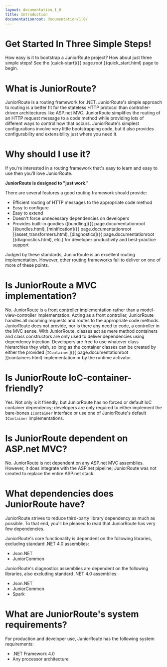 ```yaml
---
layout: documentation_1_0
title: Introduction
documentationroot: documentation/1.0/
---
```

# <span class="get-started">Get Started In Three Simple Steps!</span>
How easy is it to bootstrap a JuniorRoute project? How about just three simple steps! See the [quick-start]({{ page.root }}quick_start.html) page to begin.

What is JuniorRoute?
=
JuniorRoute is a routing framework for .NET. JuniorRoute's simple approach to routing is a better fit for the stateless HTTP protocol than controller-driven architectures like ASP.net MVC. JuniorRoute simplifies the routing of an HTTP request message to a code method while providing lots of different ways to control how that occurs. JuniorRoute's simplest configurations involve very little bootstrapping code, but it also provides configurability and extensibility just where you need it.

Why should I use it?
=
If you're interested in a routing framework that's easy to learn and easy to use then you'll love JuniorRoute.

**JuniorRoute is designed to "just work."**

There are several features a good routing framework should provide:
* Efficient routing of HTTP messages to the appropriate code method
* Easy to configure
* Easy to extend
* Doesn't force unnecessary dependencies on developers
* Provides built-in goodies ([bundling]({{ page.documentationroot }}bundles.html), [minification]({{ page.documentationroot }}asset_transformers.html), [diagnostics]({{ page.documentationroot }}diagnostics.html), etc.) for developer productivity and best-practice support

Judged by these standards, JuniorRoute is an excellent routing implementation. However, other routing frameworks fail to deliver on one of more of these points.

Is JuniorRoute a MVC implementation?
=
No. JuniorRoute is a [front controller](http://en.wikipedia.org/wiki/Front_Controller_pattern) implementation rather than a model-view-controller implementation. Acting as a front controller, JuniorRoute handles all incoming requests and routes to the appropriate code methods. JuniorRoute does not provide, nor is there any need to code, a controller in the MVC sense. With JuniorRoute, classes act as mere method containers and class constructors are only used to deliver dependencies using dependency injection. Developers are free to use whatever class hierarchies they wish, so long as the container classes can be created by either the provided [```IContainer```]({{ page.documentationroot }}containers.html) implementation or by the runtime activator.

Is JuniorRoute IoC-container-friendly?
=
Yes. Not only is it friendly, but JuniorRoute has no forced or default IoC container dependency; developers are only required to either implement the bare-bones ```IContainer``` interface or use one of JuniorRoute's default ```IContainer``` implementations.

Is JuniorRoute dependent on ASP.net MVC?
=
No. JuniorRoute is not dependent on any ASP.net MVC assemblies. However, it does integrate with the ASP.net pipeline; JuniorRoute was not created to replace the entire ASP.net stack.

What dependencies does JuniorRoute have?
=
JuniorRoute strives to reduce third-party library dependency as much as possible. To that end, you'll be pleased to read that JuniorRoute has very few dependencies.

JuniorRoute's core functionality is dependent on the following libraries, excluding standard .NET 4.0 assemblies:
* Json.NET
* JuniorCommon

JuniorRoute's diagnostics assemblies are dependent on the following libraries, also excluding standard .NET 4.0 assemblies:
* Json.NET
* JuniorCommon
* Spark

What are JuniorRoute's system requirements?
=
For production and developer use, JuniorRoute has the following system requirements:
* .NET Framework 4.0
* Any processor architecture